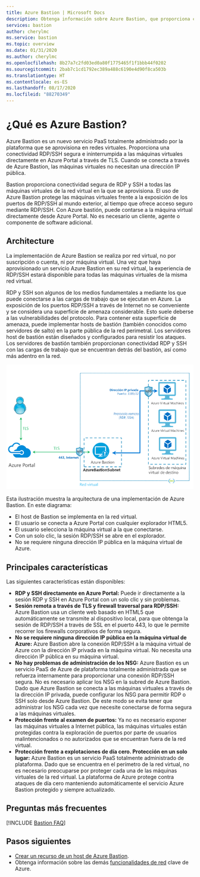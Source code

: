 ```yaml
---
title: Azure Bastion | Microsoft Docs
description: Obtenga información sobre Azure Bastion, que proporciona conectividad RDP/SSH segura y directa con sus máquinas virtuales sin exponer los puertos RDP/SSH externamente.
services: bastion
author: cherylmc
ms.service: bastion
ms.topic: overview
ms.date: 01/31/2020
ms.author: cherylmc
ms.openlocfilehash: 8b27a7c2fd03ed0a80f1775465f1f1bbb44f0202
ms.sourcegitcommit: 2bab7c1cd1792ec389a488c6190e4d90f8ca503b
ms.translationtype: HT
ms.contentlocale: es-ES
ms.lasthandoff: 08/17/2020
ms.locfileid: "88270349"
---
```

# <a name="what-is-azure-bastion"></a>¿Qué es Azure Bastion?

Azure Bastion es un nuevo servicio PaaS totalmente administrado por la plataforma que se aprovisiona en redes virtuales. Proporciona una conectividad RDP/SSH segura e ininterrumpida a las máquinas virtuales directamente en Azure Portal a través de TLS. Cuando se conecta a través de Azure Bastion, las máquinas virtuales no necesitan una dirección IP pública.

Bastion proporciona conectividad segura de RDP y SSH a todas las máquinas virtuales de la red virtual en la que se aprovisiona. El uso de Azure Bastion protege las máquinas virtuales frente a la exposición de los puertos de RDP/SSH al mundo exterior, al tiempo que ofrece acceso seguro mediante RDP/SSH. Con Azure bastión, puede contarse a la máquina virtual directamente desde Azure Portal. No es necesario un cliente, agente o componente de software adicional.

## <a name="architecture"></a>Architecture

La implementación de Azure Bastion se realiza por red virtual, no por suscripción o cuenta, ni por máquina virtual. Una vez que haya aprovisionado un servicio Azure Bastion en su red virtual, la experiencia de RDP/SSH estará disponible para todas las máquinas virtuales de la misma red virtual.

RDP y SSH son algunos de los medios fundamentales a mediante los que puede conectarse a las cargas de trabajo que se ejecutan en Azure. La exposición de los puertos RDP/SSH a través de Internet no se conveniente y se considera una superficie de amenaza considerable. Esto suele deberse a las vulnerabilidades del protocolo. Para contener esta superficie de amenaza, puede implementar hosts de bastión (también conocidos como servidores de salto) en la parte pública de la red perimetral. Los servidores host de bastión están diseñados y configurados para resistir los ataques. Los servidores de bastión también proporcionan conectividad RDP y SSH con las cargas de trabajo que se encuentran detrás del bastión, así como más adentro en la red.

![arquitectura](./media/bastion-overview/architecture.png)

Esta ilustración muestra la arquitectura de una implementación de Azure Bastion. En este diagrama:

* El host de Bastion se implementa en la red virtual.
* El usuario se conecta a Azure Portal con cualquier explorador HTML5.
* El usuario selecciona la máquina virtual a la que conectarse.
* Con un solo clic, la sesión RDP/SSH se abre en el explorador.
* No se requiere ninguna dirección IP pública en la máquina virtual de Azure.

## <a name="key-features"></a>Principales características

Las siguientes características están disponibles:

* **RDP y SSH directamente en Azure Portal:** Puede ir directamente a la sesión RDP y SSH en Azure Portal con un solo clic y sin problemas.
* **Sesión remota a través de TLS y firewall traversal para RDP/SSH:** Azure Bastion usa un cliente web basado en HTML5 que automáticamente se transmite al dispositivo local, para que obtenga la sesión de RDP/SSH a través de SSL en el puerto 443, lo que le permite recorrer los firewalls corporativos de forma segura.
* **No se requiere ninguna dirección IP pública en la máquina virtual de Azure:** Azure Bastion abre la conexión RDP/SSH a la máquina virtual de Azure con la dirección IP privada en la máquina virtual. No necesita una dirección IP pública en su máquina virtual.
* **No hay problemas de administración de los NSG:** Azure Bastion es un servicio PaaS de Azure de plataforma totalmente administrada que se refuerza internamente para proporcionar una conexión RDP/SSH segura. No es necesario aplicar los NSG en la subred de Azure Bastion. Dado que Azure Bastion se conecta a las máquinas virtuales a través de la dirección IP privada, puede configurar los NSG para permitir RDP o SSH solo desde Azure Bastion. De este modo se evita tener que administrar los NSG cada vez que necesite conectarse de forma segura a las máquinas virtuales.
* **Protección frente al examen de puertos:** Ya no es necesario exponer las máquinas virtuales a Internet pública, las máquinas virtuales están protegidas contra la exploración de puertos por parte de usuarios malintencionados o no autorizados que se encuentran fuera de la red virtual.
* **Protección frente a explotaciones de día cero. Protección en un solo lugar:** Azure Bastion es un servicio PaaS totalmente administrado de plataforma. Dado que se encuentra en el perímetro de la red virtual, no es necesario preocuparse por proteger cada una de las máquinas virtuales de la red virtual. La plataforma de Azure protege contra ataques de día cero manteniendo automáticamente el servicio Azure Bastion protegido y siempre actualizado.

## <a name="faq"></a>Preguntas más frecuentes

[!INCLUDE [Bastion FAQ](../../includes/bastion-faq-include.md)]

## <a name="next-steps"></a>Pasos siguientes

* [Crear un recurso de un host de Azure Bastion](bastion-create-host-portal.md).
* Obtenga información sobre las demás [funcionalidades de red](../networking/networking-overview.md) clave de Azure.
